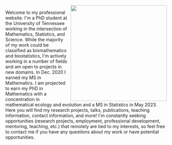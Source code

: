 <img style="float:right; padding-left:10px" src="https://user-images.githubusercontent.com/60552206/102303928-47c1ed80-3f2a-11eb-9826-7f23b090a261.PNG" width="300">

Welcome to my professional website. I'm a PhD student at the University of Tennessee working in the intersection of Mathematics, Statistics, and Science. While the majority of my work could be classified as biomathematics and biostatistics, I'm actively working in a number of fields and am open to projects in new domains. In Dec. 2020 I earned my MS in Mathematics. I am projected to earn my PhD in Mathematics with a concentration in mathematical ecology and evolution and a MS in Statistics in May 2023. Here you will find my research projects, talks, publications, teaching information, contact information, and more! I'm constantly seeking opportunities (research projects, employment, professional development, mentoring, teaching, etc.) that remotely are tied to my interests, so feel free to contact me if you have any questions about my work or have potential opportunities. 

